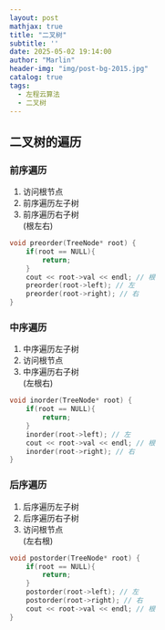 ```yaml
---
layout: post
mathjax: true
title: "二叉树"
subtitle: ''
date: 2025-05-02 19:14:00
author: "Marlin"
header-img: "img/post-bg-2015.jpg"
catalog: true
tags:
  - 左程云算法
  - 二叉树
---
```


## 二叉树的遍历

### 前序遍历

1. 访问根节点
2. 前序遍历左子树
3. 前序遍历右子树  
(根左右)
```cpp
void preorder(TreeNode* root) {
    if(root == NULL){
        return;
    }
    cout << root->val << endl; // 根
    preorder(root->left); // 左
    preorder(root->right); // 右
}
```

### 中序遍历

1. 中序遍历左子树
2. 访问根节点
3. 中序遍历右子树  
(左根右)
```cpp
void inorder(TreeNode* root) {
    if(root == NULL){
        return;
    }
    inorder(root->left); // 左
    cout << root->val << endl; // 根
    inorder(root->right); // 右
}
```

### 后序遍历

1. 后序遍历左子树
2. 后序遍历右子树
3. 访问根节点  
(左右根)
```cpp
void postorder(TreeNode* root) {
    if(root == NULL){
        return;
    }
    postorder(root->left); // 左
    postorder(root->right); // 右
    cout << root->val << endl; // 根
}
```
